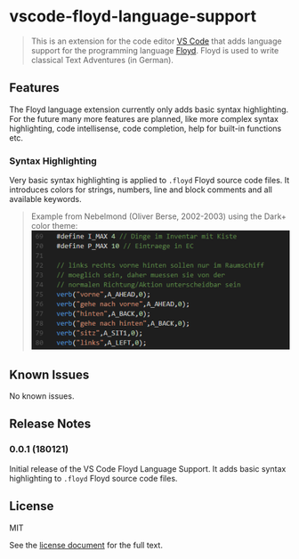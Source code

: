 # vscode-floyd-language-support

> This is an extension for the code editor [VS Code](https://code.visualstudio.com/) that adds language support for the programming language [Floyd](http://oliver-berse.de/). Floyd is used to write classical Text Adventures (in German).

## Features

The Floyd language extension currently only adds basic syntax highlighting. For the future many more features are planned, like more complex syntax highlighting, code intellisense, code completion, help for built-in functions etc.

### Syntax Highlighting
Very basic syntax highlighting is applied to `.floyd` Floyd source code files. It introduces colors for strings, numbers, line and block comments and all available keywords.

> Example from Nebelmond (Oliver Berse, 2002-2003) using the Dark+ color theme:
![Syntax Highlighting Example](https://raw.githubusercontent.com/PythooonUser/vscode-floyd-language-support/master/images/SyntaxHighlightingExample.png)

## Known Issues

No known issues.

## Release Notes

### 0.0.1 (180121)

Initial release of the VS Code Floyd Language Support. It adds basic syntax highlighting to `.floyd` Floyd source code files.

## License

MIT  

See the [license document](https://github.com/PythooonUser/vscode-floyd-language-support/blob/master/LICENSE) for the full text.
